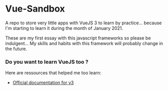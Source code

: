 # Vue-Sandbox
A repo to store very little apps with VueJS 3 to learn by practice... because I'm starting to learn it during the month of January 2021.

These are my first essay with this javascript frameworks so please be indulgent... My skills and habits with this framework will probably change in the future.

### Do you want to learn VueJS too ?
Here are ressources that helped me too learn:
- [Official documentation for v3](https://v3.vuejs.org/guide/introduction.html)
